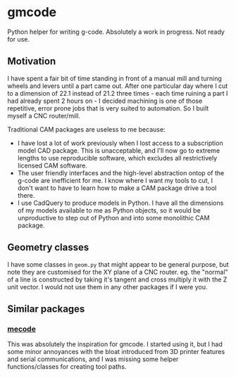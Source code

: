 # gmcode

Python helper for writing g-code. Absolutely a work in progress. Not ready for use.

## Motivation

I have spent a fair bit of time standing in front of a manual mill and turning wheels and levers until a part came out. After one particular day where I cut to a dimension of 22.1 instead of 21.2 three times - each time ruining a part I had already spent 2 hours on - I decided machining is one of those repetitive, error prone jobs that is very suited to automation. So I built myself a CNC router/mill.

Traditional CAM packages are useless to me because:

* I have lost a lot of work previously when I lost access to a subscription model CAD package. This is unacceptable, and I'll now go to extreme lengths to use reproducible software, which excludes all restrictively licensed CAM software.
* The user friendly interfaces and the high-level abstraction ontop of the g-code are inefficient for me. I know where I want my tools to cut, I don't want to have to learn how to make a CAM package drive a tool there.
* I use CadQuery to produce models in Python. I have all the dimensions of my models available to me as Python objects, so it would be unproductive to step out of Python and into some monolithic CAM package.

## Geometry classes

I have some classes in `geom.py` that might appear to be general purpose, but note they are customised for the XY plane of a CNC router. eg. the "normal" of a line is constructed by taking it's tangent and cross multiply it with the Z unit vector. I would not use them in any other packages if I were you.

## Similar packages

### [mecode](https://github.com/jminardi/mecode)

This was absolutely the inspiration for gmcode. I started using it, but I had some minor annoyances with the bloat introduced from 3D printer features and serial communications, and I was missing some helper functions/classes for creating tool paths.
